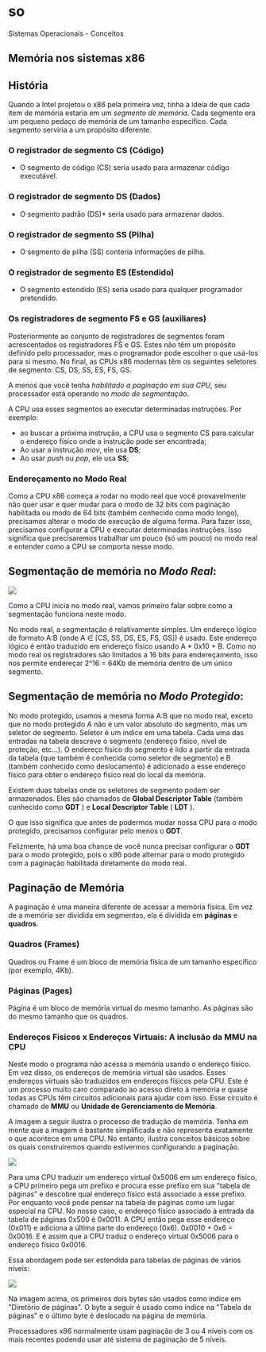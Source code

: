 # so
Sistemas Operacionais - Conceitos


## Memória nos sistemas x86

## História
Quando a Intel projetou o x86 pela primeira vez, tinha a ideia de que cada item de memória estaria em um *segmento de memória*. Cada segmento era um pequeno pedaço de memória de um tamanho específico. Cada segmento serviria a um propósito diferente. 

### O registrador de segmento **CS** (Código)
- O segmento de código (CS) seria usado para armazenar código executável.

### O registrador de segmento **DS** (Dados)
- O segmento padrão (DS)* seria usado para armazenar dados. 

### O registrador de segmento **SS** (Pilha)
- O segmento de pilha (SS) conteria informações de pilha.

### O registrador de segmento **ES** (Estendido)
- O segmento estendido (ES) seria usado para qualquer programador pretendido. 

### Os registradores de segmento **FS** e **GS** (auxiliares)
Posteriormente ao conjunto de registradores de segmentos foram acrescentados os registradores FS e GS. Estes não têm um propósito definido pelo processador, mas o programador pode escolher o que usá-los para si mesmo. No final, as CPUs x86 modernas têm os seguintes seletores de segmento: CS, DS, SS, ES, FS, GS.

A menos que você tenha *habilitado a paginação em sua CPU*, seu processador está operando no *modo de segmentação*.

A CPU usa esses segmentos ao executar determinadas instruções. Por exemplo: 
- ao buscar a próxima instrução, a CPU usa o segmento CS para calcular o endereço físico onde a instrução pode ser encontrada;
- Ao usar a instrução *mov*, ele usa **DS**;
- Ao usar *push* ou *pop*, ele usa **SS**;

### Endereçamento no **Modo Real**
Como a CPU x86 começa a rodar no modo real que você provavelmente não quer usar e quer mudar para o modo de 32 bits com paginação habilitada ou modo de 64 bits (também conhecido como modo longo), precisamos alterar o modo de execução de alguma forma. Para fazer isso, precisamos configurar a CPU e executar determinadas instruções. Isso significa que precisaremos trabalhar um pouco (só um pouco) no modo real e entender como a CPU se comporta nesse modo.


## Segmentação de memória no *Modo Real*:

![](imagens/programa_em_memoria.jpg)

Como a CPU inicia no modo real, vamos primeiro falar sobre como a segmentação funciona neste modo.

No modo real, a segmentação é relativamente simples. Um endereço lógico de formato A:B (onde A ∈ [CS, SS, DS, ES, FS, GS]) é usado. Este endereço lógico é então traduzido em endereço físico usando A * 0x10 + B. Como no modo real os registradores são limitados a 16 bits para endereçamento, isso nos permite endereçar 2^16 = 64Kb de memória dentro de um único segmento.

## Segmentação de memória no *Modo Protegido*:
No modo protegido, usamos a mesma forma A:B que no modo real, exceto que no modo protegido A não é um valor absoluto do segmento, mas um seletor de segmento. Seletor é um índice em uma tabela. Cada uma das entradas na tabela descreve o segmento (endereço físico, nível de proteção, etc...). O endereço físico do segmento é lido a partir da entrada da tabela (que também é conhecida como seletor de segmento) e B (também conhecido como deslocamento) é adicionado a esse endereço físico para obter o endereço físico real do local da memória.

Existem duas tabelas onde os seletores de segmento podem ser armazenados. Eles são chamados de **Global Descriptor Table** (também conhecido como **GDT** ) e **Local Descriptor Table** ( **LDT** ).

O que isso significa que antes de podermos mudar nossa CPU para o modo protegido, precisamos configurar pelo menos o **GDT**.

Felizmente, há uma boa chance de você nunca precisar configurar o **GDT** para o modo protegido, pois o x86 pode alternar para o modo protegido com a paginação habilitada diretamente do modo real.

## Paginação de Memória
A paginação é uma maneira diferente de acessar a memória física. Em vez de a memória ser dividida em segmentos, ela é dividida em **páginas** e **quadros**. 

### Quadros (Frames)
Quadros ou Frame é um bloco de memória física de um tamanho específico (por exemplo, 4Kb).

### Páginas (Pages)
Página é um bloco de memória virtual do mesmo tamanho. As páginas são do mesmo tamanho que os quadros. 

### Endereços Físicos x Endereços Virtuais: A inclusão da MMU na CPU
Neste modo o programa não acessa a memória usando o endereço físico. Em vez disso, os endereços de memória virtual são usados. Esses endereços virtuais são traduzidos em endereços físicos pela CPU. Este é um processo muito caro comparado ao acesso direto à memória e quase todas as CPUs têm circuitos adicionais para ajudar com isso. Esse circuito é chamado de **MMU** ou **Unidade de Gerenciamento de Memória**.

A imagem a seguir ilustra o processo de tradução de memória. Tenha em mente que a imagem é bastante simplificada e não representa exatamente o que acontece em uma CPU. No entanto, ilustra conceitos básicos sobre os quais construiremos quando estivermos configurando a paginação.

![](imagens/memoria1.jpg)

Para uma CPU traduzir um endereço virtual 0x5006 em um endereço físico, a CPU primeiro pega um prefixo e procura esse prefixo em sua "tabela de páginas" e descobre qual endereço físico está associado a esse prefixo. Por enquanto você pode pensar na tabela de páginas como um lugar especial na CPU. No nosso caso, o endereço físico associado à entrada da tabela de páginas 0x500 é 0x0011. A CPU então pega esse endereço (0x011) e adiciona a última parte do endereço (0x6). 0x0010 + 0x6 = 0x0016. E é assim que a CPU traduz o endereço virtual 0x5006 para o endereço físico 0x0016.

Essa abordagem pode ser estendida para tabelas de páginas de vários níveis:


![](imagens/memoria2.jpg)

Na imagem acima, os primeiros dois bytes são usados como índice em "Diretório de páginas". O byte a seguir é usado como índice na "Tabela de páginas" e o último byte é deslocado na página de memória.

Processadores x86 normalmente usam paginação de 3 ou 4 níveis com os mais recentes podendo usar até sistema de paginação de 5 níveis.


